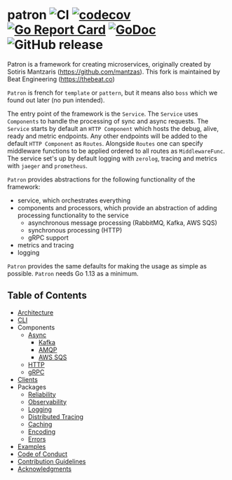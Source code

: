 # patron ![CI](https://github.com/beatlabs/patron/workflows/CI/badge.svg) [![codecov](https://codecov.io/gh/beatlabs/patron/branch/master/graph/badge.svg)](https://codecov.io/gh/beatlabs/patron) [![Go Report Card](https://goreportcard.com/badge/github.com/beatlabs/patron)](https://goreportcard.com/report/github.com/beatlabs/patron) [![GoDoc](https://godoc.org/github.com/beatlabs/patron?status.svg)](https://godoc.org/github.com/beatlabs/patron) ![GitHub release](https://img.shields.io/github/release/beatlabs/patron.svg)

Patron is a framework for creating microservices, originally created by Sotiris Mantzaris (https://github.com/mantzas). This fork is maintained by Beat Engineering (https://thebeat.co)

`Patron` is french for `template` or `pattern`, but it means also `boss` which we found out later (no pun intended).

The entry point of the framework is the `Service`. The `Service` uses `Components` to handle the processing of sync and async requests. The `Service` starts by default an `HTTP Component` which hosts the debug, alive, ready and metric endpoints. Any other endpoints will be added to the default `HTTP Component` as `Routes`. Alongside `Routes` one can specify middleware functions to be applied ordered to all routes as `MiddlewareFunc`. The service set's up by default logging with `zerolog`, tracing and metrics with `jaeger` and `prometheus`.

`Patron` provides abstractions for the following functionality of the framework:

- service, which orchestrates everything
- components and processors, which provide an abstraction of adding processing functionality to the service
  - asynchronous message processing (RabbitMQ, Kafka, AWS SQS)
  - synchronous processing (HTTP)
  - gRPC support
- metrics and tracing
- logging

`Patron` provides the same defaults for making the usage as simple as possible.
`Patron` needs Go 1.13 as a minimum.

## Table of Contents

- [Architecture](Architecture.md)
- [CLI](other/CLI.md)
- Components
  - [Async](components/async/Async.md)
    - [Kafka](components/async/Kafka.md)
    - [AMQP](components/async/AMQP.md)
    - [AWS SQS](components/async/AWSSQS.md)
  - [HTTP](components/HTTP.md)
  - [gRPC](components/gRPC.md)
- [Clients](clients/Clients.md)
- Packages
  - [Reliability](other/Reliability.md)
  - [Observability](observability/Observability.md)
  - [Logging](observability/Logging.md)
  - [Distributed Tracing](observability/DistributedTracing.md)  
  - [Caching](other/Caching.md)
  - [Encoding](other/Encoding.md)
  - [Errors](other/Errors.md)
- [Examples](Examples.md)
- [Code of Conduct](CodeOfConduct.md)
- [Contribution Guidelines](ContributionGuidelines.md)
- [Acknowledgments](ACKNOWLEDGMENTS.md)
